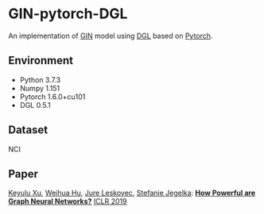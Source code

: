 # GIN-pytorch-DGL
An implementation of [GIN](https://openreview.net/forum?id=ryGs6iA5Km) model using [DGL](https://www.dgl.ai/) based on [Pytorch](https://pytorch.org/).

## Environment

- Python 3.7.3
- Numpy 1.151
- Pytorch 1.6.0+cu101
- DGL 0.5.1

## Dataset
NCI

## Paper

[Keyulu Xu](https://dblp.org/pers/hd/x/Xu:Keyulu), [Weihua Hu](https://dblp.org/pers/hd/h/Hu:Weihua), [Jure Leskovec](https://dblp.org/pers/hd/l/Leskovec:Jure), [Stefanie Jegelka](https://dblp.org/pers/hd/j/Jegelka:Stefanie):
**[How Powerful are Graph Neural Networks?](https://openreview.net/forum?id=ryGs6iA5Km)** [ICLR 2019](https://dblp.org/db/conf/iclr/iclr2019.html#XuHLJ19)

